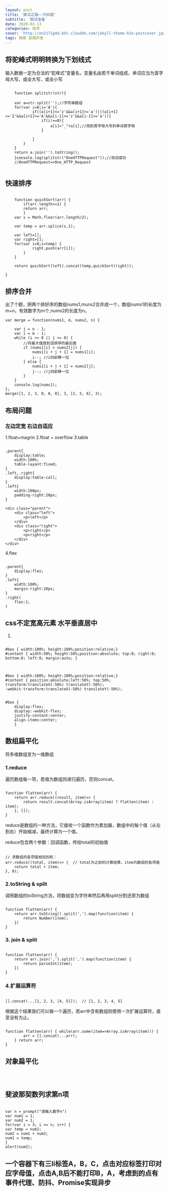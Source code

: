 ```yaml
---
layout: post
title: '面试之路——代码题'
subtitle: '面试准备'
date: 2020-02-13
categories: 技术
cover: 'http://on2171g4d.bkt.clouddn.com/jekyll-theme-h2o-postcover.jpg'
tags: 网络 前端开发 
---
```

<!-- <pre><code class="language-javascript"> </code></pre>-->

## 将驼峰式明明转换为下划线式

输入数据一定为合法的“驼峰式”变量名，变量名由若干单词组成，单词应当为首字母大写，或全大写，或全小写
<pre><code class="language-javascript">
    function splitstr(str){
	
	var a=str.split('');//字符串数组
	for(var i=0;i<a.length;i++){
		if(a[i]<='Z'&&a[i]>='A'){
			if((a[i+1]<='z'&&a[i+1]>='a')||(a[i+1]<='Z'&&a[i+1]>='A'&&a[i-1]<='z'&&a[i-1]>='a')){
				if(i!==0){
					a[i]="_"+a[i];//找到首字母大写的单词首字母
				}
				
			}
		}
	}
	return a.join('').toString();
    }console.log(splitstr("OneHTTPRequest"));//测试成功
    //OneHTTPRequest=>One_HTTP_Request
    </code>
</pre>

## 快速排序

<pre><code class="language-javascript">
    function quickSort(arr) {
        if(arr.length<=1) {
  	    return arr;
        }
    var s = Math.floor(arr.length/2);
 
    var temp = arr.splice(s,1);
  
    var left=[];
    var right=[];
    for(var i=0;i<arr.length;i++) {
        if(arr[i]<temp) {
      l     eft.push(arr[i]);
        }
        if(arr[i]>=temp) {
            right.push(arr[i]);
        }
    }
  
    return quickSort(left).concat(temp,quickSort(right));  
  
}
</code></pre>

## 排序合并
出了个题，把两个排好序的数组nums1,muns2合并成一个，数组nums1的长度为m+n，有效数字为m个,nums2的长度为n。

<pre><code class="language-javascript">var merge = function(nums1, m, nums2, n) {

    var j = n - 1;
    var i = m - 1;
    while (i >= 0 || j >= 0) {
        //将最大值放到没排序的最后面
        if (nums1[i] > nums2[j]) {
            nums1[i + j + 1] = nums1[i];
            i--; //i向前移一位
        } else {
            nums1[i + j + 1] = nums2[j];
            j--; //j向前移一位
        }
    }
    console.log(nums1);
};
merge([1, 2, 3, 0, 0, 0], 3, [2, 5, 6], 3);</code></pre>

## 布局问题
### 左边定宽 右边自适应

1.float+magrin
2.float + overflow
3.table
<pre><code class="language-css">
.parent{
    display:table;
    width:100%;
    table-layant:fixed;
}
.left,.right{
    display:table-call;
}
.left{
    width:100px;
    padding-right:20px;
}
</code></pre>
    <div class="parent">
        <div class="left">
            <p>left</p>
        </div>
        <div class="right">
            <p>right</p>
            <p>right</p>
        </div>
    </div>

4.flex
<pre><code class="language-css">
.parent{
    display:flex;
}
.left{
    width:100%;
    margin-right:20px;
}
.right(
    flex:1;
)
</code></pre>

## css不定宽高元素 水平垂直居中
1.
<pre><code class="language-javascript">
#box { width:100%; height:100%;position:relative;}
#content { width:50%; height:50%;position:absolute; top:0; right:0; bottom:0; left:0; margin:auto; }
 </code></pre>

<pre><code class="language-javascript">
#box { width:100%; height:100%;position:relative;}
#content { position:absolute;left:50%; top:50%;  
transform:translateX(-50%) translateY(-50%); 
-webkit-transform:translateX(-50%) translateY(-50%);
</code></pre>

<pre><code class="language-javascript">
#box {
    display:flex; 
    display:-webkit-flex; 
    justify-content:center; 
    align-items:center;
    }
</code></pre>

## 数组扁平化
将多维数组变为一维数组
### 1.reduce
遍历数组每一项，若值为数组则递归遍历，否则concat。
<pre><code class="language-javascript">
function flatten(arr) {  
    return arr.reduce((result, item)=> {
        return result.concat(Array.isArray(item) ? flatten(item) : item);
    }, []);
}
</code></pre>
reduce是数组的一种方法，它接收一个函数作为累加器，数组中的每个值（从左到右）开始缩减，最终计算为一个值。

reduce包含两个参数：回调函数，传给total的初始值

<pre><code class="language-javascript">
// 求数组的各项值相加的和： 
arr.reduce((total, item)=> {  // total为之前的计算结果，item为数组的各项值
    return total + item;
}, 0);
</code></pre>
### 2.toString & split
调用数组的toString方法，将数组变为字符串然后再用split分割还原为数组
<pre><code class="language-javascript">
function flatten(arr) {
    return arr.toString().split(',').map(function(item) {
        return Number(item);
    })
} 
</code></pre>
### 3. join & split
<pre><code class="language-javascript">
function flatten(arr) {
    return arr.join(',').split(',').map(function(item) {
        return parseInt(item);
    })                                
}                  
</code></pre>

### 4.扩展运算符
<pre><code class="language-javascript"> 
[].concat(...[1, 2, 3, [4, 5]]);  // [1, 2, 3, 4, 5]
</code></pre>
根据这个结果我们可以做一个遍历，若arr中含有数组则使用一次扩展运算符，直至没有为止。
<pre><code class="language-javascript"> 
function flatten(arr) { while(arr.some(item=>Array.isArray(item))) {
        arr = [].concat(...arr);
    } return arr;
}</code></pre>

## 对象扁平化
<pre><code class="language-javascript"> 

</code></pre>

## 斐波那契数列求第n项
<pre><code class="language-javascript"> 
var n = prompt("请输入数字n")
var num1 = 1;
var num2 = 1;
for(var i = 3; i <= n; i++) {
var temp = num2;
num2 = num1 + num2;
num1 = temp;
}
alert(num2);
</code></pre>

## 一个容器下有三li标签A，B，C，点击对应标签打印对应字母值，点击A,B后不能打印B，A，考虑到的点有事件代理、防抖、Promise实现异步

